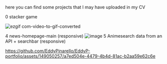 here you can find some projects that I may have uploaded in my CV 

0 stacker game 

![ezgif com-video-to-gif-converted](https://github.com/EddyPinarello/EddyP-portfolio/assets/149050257/76288252-2190-42a5-b55b-19bc8721981c)


 4 news-homepage-main (responsive)
![image](https://github.com/EddyPinarello/EddyP-portfolio/assets/149050257/72a7308d-bca3-4105-b7c6-9926ba05e231)
5 Animesearch data from an API + searchbar (responsive)

https://github.com/EddyPinarello/EddyP-portfolio/assets/149050257/a7ed504e-4479-4b4d-81ac-b2aa59e62c6e








